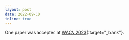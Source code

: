 ```yaml
---
layout: post
date: 2022-09-10
inline: true
---
```


One paper was accepted at [WACV 2023](https://wacv2023.thecvf.com){:target="\_blank"}.
